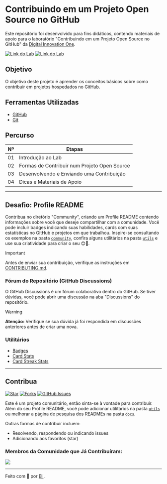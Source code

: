# Contribuindo em um Projeto Open Source no GitHub

Este repositório foi desenvolvido para fins didáticos, contendo materiais de apoio para o laboratório "Contribuindo em um Projeto Open Source no GitHub" da [Digital Innovation One](https://www.dio.me/).

[![Link do Lab](https://img.shields.io/badge/▶-000?style=for-the-badge&logo=movie&logoColor=E94D5F)](https://web.dio.me/lab/desafio-de-projeto-contribuindo-em-um-projeto-open-source-no-github/learning/913f26fd-1018-4643-b59a-6356ea77dc2e) 
[![Link do Lab](https://img.shields.io/badge/Acesse%20o%20Lab%20na%20Plataforma-E94D5F?style=for-the-badge)](https://web.dio.me/lab/desafio-de-projeto-contribuindo-em-um-projeto-open-source-no-github/learning/913f26fd-1018-4643-b59a-6356ea77dc2e)

## Objetivo
O objetivo deste projeto é aprender os conceitos básicos sobre como contribuir em projetos hospedados no GitHub.

## Ferramentas Utilizadas
- [GitHub](https://docs.github.com/)
- [Git](https://git-scm.com/doc) 

## Percurso
| Nº | Etapas                                |
|----|---------------------------------------|
| 01 | Introdução ao Lab                     |
| 02 | Formas de Contribuir num Projeto Open Source |
| 03 | Desenvolvendo e Enviando uma Contribuição   |
| 04 | Dicas e Materiais de Apoio            |

---

## Desafio: Profile README
Contribua no diretório "Community", criando um Profile README contendo informações sobre você que deseje compartilhar com a comunidade. Você pode incluir badges indicando suas habilidades, cards com suas estatísticas no GitHub e projetos em que trabalhou. Inspire-se consultando os exemplos na pasta [`community`](https://github.com/digitalinnovationone/dio-lab-open-source/tree/main/community), confira alguns utilitários na pasta [`utils`](https://github.com/digitalinnovationone/dio-lab-open-source/tree/main/utils) e use sua criatividade para criar o seu 😊💙.

> [!IMPORTANT]   
> Antes de enviar sua contribuição, verifique as instruções em [CONTRIBUTING.md](https://github.com/digitalinnovationone/dio-lab-open-source/blob/main/CONTRIBUTING.md).

### Fórum do Repositório (GitHub Discussions)
O GitHub Discussions é um fórum colaborativo dentro do GitHub. Se tiver dúvidas, você pode abrir uma discussão na aba "Discussions" do repositório.

> [!WARNING]  
> **Atenção:** Verifique se sua dúvida já foi respondida em discussões anteriores antes de criar uma nova.

### Utilitários
- [Badges](https://github.com/digitalinnovationone/dio-lab-open-source/blob/main/utils/badges/badges.md)
- [Card Stats](https://github.com/digitalinnovationone/dio-lab-open-source/blob/main/utils/cards/github-stats.md)
- [Card Streak Stats](https://github.com/digitalinnovationone/dio-lab-open-source/blob/main/utils/cards/github-streak-stats.md)

---

## Contribua
[![Star](https://img.shields.io/github/stars/digitalinnovationone/dio-lab-open-source?style=social)](https://github.com/digitalinnovationone/dio-lab-open-source/stargazers)
[![Forks](https://img.shields.io/github/forks/digitalinnovationone/dio-lab-open-source?style=social)](https://github.com/digitalinnovationone/dio-lab-open-source/forks)
[![GitHub Issues](https://img.shields.io/github/issues/digitalinnovationone/dio-lab-open-source?style=social)](https://github.com/digitalinnovationone/dio-lab-open-source/issues/)

Este é um projeto comunitário, então sinta-se à vontade para contribuir. Além do seu Profile README, você pode adicionar utilitários na pasta [`utils`](https://github.com/digitalinnovationone/dio-lab-open-source/tree/main/utils) ou melhorar a página de pesquisa dos READMEs na pasta [`docs`](https://github.com/digitalinnovationone/dio-lab-open-source/tree/main/docs). 

Outras formas de contribuir incluem:
- Resolvendo, respondendo ou indicando issues
- Adicionando aos favoritos (star)

### Membros da Comunidade que Já Contribuíram:
<a href="https://github.com/digitalinnovationone/dio-lab-open-source/graphs/contributors">
  <img src="https://contrib.rocks/image?repo=digitalinnovationone/dio-lab-open-source"/>
</a>

---
Feito com 💙 por [Eli](https://github.com/elidianaandrade).
